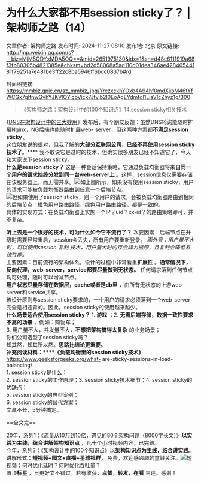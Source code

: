 # 为什么大家都不用session sticky了？ | 架构师之路（14）

文章作者: 架构师之路
发布时间: 2024-11-27 08:10
发布地: 北京
原文链接: http://mp.weixin.qq.com/s?__biz=MjM5ODYxMDA5OQ==&mid=2651975130&idx=1&sn=d48e6111919a68f3fb80305b4821385e&chksm=bd2d58068a5ad110d01dea346ae42840544181f79251a7e481be3ff22c8ba5946ff6bdc0837b#rd

封面图链接: https://mmbiz.qpic.cn/sz_mmbiz_jpg/YrezxckhYOxb4A94hf0mdXjibM46tYfWCGx7gIfnwGvhYJKVlOYicbVick7Jfyib2l0EoAgEYdmfdl1LiaVIcZhyz1g/300

> 《架构师之路：架构设计中的100个知识点》14.session sticky相关技术

  
《[DNS在架构设计中的三大妙用](http://mp.weixin.qq.com/s?__biz=MjM5ODYxMDA5OQ==&mid=2651974984&idx=1&sn=f35fbcdef8cbb32acbaf58eea7fcbfb5&chksm=bd2d58948a5ad1820907d9609822d1b8c0509f10f21350923fcefb8f2e40aaa03e728f6e2da1&scene=21#wechat_redirect)》发布后，有个朋友反馈：虽然DNS轮询能随时扩展Nginx，NG后端也能随时扩展web-
server，但这两种方案都**不满足session sticky** 。  
这位朋友说的很对，但我了解的**大部分互联网公司，已经不再使用session sticky技术了**。****
我不敢说它是过时的技术，但确实很多朋友已经不知道它了，今天和大家说下session sticky。  
**什么是session sticky？** 这是一种会话保持策略，它通过负载均衡器将来**自同一个用户的请求始终分发到同一台web-server上**
。这样，session信息仅需要存储在该服务器上，而无需共享。![](https://mmbiz.qpic.cn/sz_mmbiz_png/YrezxckhYOxb4A94hf0mdXjibM46tYfWCgiajmeOaTo72dIp8TaJqlBbuMAUDtBEXVb08dxja00auR7PpVib421jA/640?wx_fmt=png&from=appmsg)如上图所示，如果没有使用session
sticky，用户的请求可能被负载均衡器路由到任意一个后端节点。  
![](https://mmbiz.qpic.cn/sz_mmbiz_png/YrezxckhYOxb4A94hf0mdXjibM46tYfWCqoRzRJH3VkyRDFibQ0dcQKSmWf8Q38mm4mWW6QC1nFbnicQmPCHNJXMw/640?wx_fmt=png&from=appmsg)但如果使用了session
sticky，则一个用户的请求，会被负载均衡器路由到相同的后端节点：橙色用户路由路径，绿色用户路由路径，都是一致的。  
具体的实现方式：在负载均衡器上实施一个IP？uid？xx-id？的路由策略即可，并不复杂。  
  
**听上去是一个很好的技术，可为什么如今它不流行了？** 次要因素：后端节点在升级时需要经常重启，session会丢失，所有用户要重新登录。
_画外音：用户量不大时，可以使用session _复制 技术_，用户量大时内存会成为瓶颈，且复制会降低系统性能。_  
主要因素：目前流行的架构体系，设计的过程中非常看重**扩展性** 。**通常情况下，反向代理，web-server，service都要尽量做到无状态。**
任何请求落到任何节点均可处理，随时可以增减节点。  
**用户状态尽量存储在数据层，cache或者是db里** ，由所有无状态的上游web-server和service共享。  
该设计原则与session sticky要求的，一个用户的请求必须落到一个web-server完全是相违背的。因此，session
sticky的使用越来越少。  
**什么场景适合使用session sticky？** 1\. **游戏** ；2\. **无需后端存储，数据一致性要求不高的场景** ，例如：购物车；  
3\. 用户量不大，并发量不大，**不想把架构搞得太复杂** 的业务场景；  
你们公司选型了session sticky吗？  
知其然，知其所以然。**思路比结论更重要。**  
**补充阅读材料：****《负载均衡里的session sticky技术》** https://www.geeksforgeeks.org/what-
are-sticky-sessions-in-load-balancing/  
1\. session sticky是什么；  
2\. session sticky的工作原理；3\. session sticky技术细节；4\. session sticky的优缺点；  
5\. session sticky的典型案例；  
6\. session sticky的替代方案；  
文章不长，5分钟搞定。  

==全文完==

  
20年，系列1：《[流量从10万到10亿，遇见的80个架构问题（8000字长文）》](http://mp.weixin.qq.com/s?__biz=MjM5ODYxMDA5OQ==&mid=2651974945&idx=1&sn=58ff54415ddf2dd52d03f47a6790344b&chksm=bd2d58fd8a5ad1eb50a647f9443406bdf8bb6288688629f997b4e4c8d8514ca1624da3c2030d&scene=21#wechat_redirect)**以实践为主线，结合讲解架构知识点**
，几十个小时视频内容，已完结。  
今年，系列3：《架构设计中的100个知识点》以**架构知识点为主线，结合讲实践。** 讲解形式：**短视频+图文+直播+星球社群，**
免费，欢迎感兴趣的童鞋关注。![](https://mmbiz.qpic.cn/sz_mmbiz_png/YrezxckhYOxb4A94hf0mdXjibM46tYfWCeiaOzkM4iazBmcsupwvrrndAvDlGrLTEz4NfJN8gRPf6oA6ko3iaPLEcg/640?wx_fmt=png&from=appmsg)短视频：何时优化延时？何时优化吞吐量？  
置顶**标星** ，日更好文不错过。若有收获，**点赞，转发，在看** 三连。感谢！

